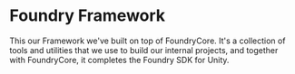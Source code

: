 # Foundry Framework
This our Framework we've built on top of FoundryCore. It's a collection of tools and utilities that we use to build our internal projects, and together with FoundryCore, it completes the Foundry SDK for Unity.
